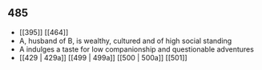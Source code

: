 ## 485
- [[395]] [[464]] 
- A, husband of B, is wealthy, cultured and of high social standing
- A indulges a taste for low companionship and questionable adventures
- [[429 | 429a]] [[499 | 499a]] [[500 | 500a]] [[501]] 

